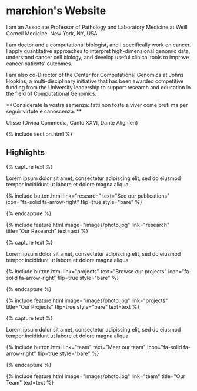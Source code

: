 ---
---

# marchion's Website

I am an Associate Professor of Pathology and Laboratory Medicine at Weill Cornell Medicine, New York, NY, USA.

I am doctor and a computational biologist, and I specifically work on cancer. I apply quantitative approaches 
to interpret high-dimensional genomic data, understand cancer cell biology, and develop useful clinical tools 
to improve cancer patients' outcomes.

I am also co-Director of the Center for Computational Genomics at Johns Hopkins, a multi-disciplinary initiative 
that has been awarded competitive funding from the University leadership to support research and education 
in the field of Computational Genomics.

**Considerate la vostra semenza: fatti non foste a viver come bruti ma per seguir virtute e canoscenza. **

Ulisse (Divina Commedia, Canto XXVI, Dante Alighieri)

{% include section.html %}

## Highlights

{% capture text %}

Lorem ipsum dolor sit amet, consectetur adipiscing elit, sed do eiusmod tempor incididunt ut labore et dolore magna aliqua.

{%
  include button.html
  link="research"
  text="See our publications"
  icon="fa-solid fa-arrow-right"
  flip=true
  style="bare"
%}

{% endcapture %}

{%
  include feature.html
  image="images/photo.jpg"
  link="research"
  title="Our Research"
  text=text
%}

{% capture text %}

Lorem ipsum dolor sit amet, consectetur adipiscing elit, sed do eiusmod tempor incididunt ut labore et dolore magna aliqua.

{%
  include button.html
  link="projects"
  text="Browse our projects"
  icon="fa-solid fa-arrow-right"
  flip=true
  style="bare"
%}

{% endcapture %}

{%
  include feature.html
  image="images/photo.jpg"
  link="projects"
  title="Our Projects"
  flip=true
  style="bare"
  text=text
%}

{% capture text %}

Lorem ipsum dolor sit amet, consectetur adipiscing elit, sed do eiusmod tempor incididunt ut labore et dolore magna aliqua.

{%
  include button.html
  link="team"
  text="Meet our team"
  icon="fa-solid fa-arrow-right"
  flip=true
  style="bare"
%}

{% endcapture %}

{%
  include feature.html
  image="images/photo.jpg"
  link="team"
  title="Our Team"
  text=text
%}

